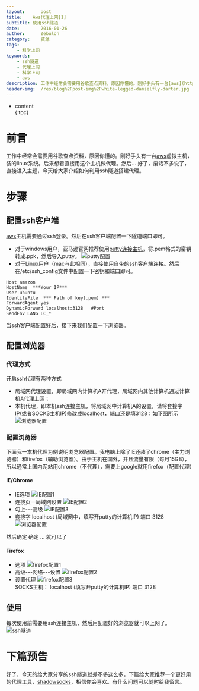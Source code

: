```yaml
---
layout:      post
title:    Aws代理上网[1]   
subtitle: 使用ssh隧道  
date:        2016-01-26
author:      Zebulon
category:    资源
tags:        
    - 科学上网
keywords: 
    - ssh隧道
    - 代理上网
    - 科学上网
    - aws  
description: 工作中经常会需要用谷歌查点资料，原因你懂的。刚好手头有一台[aws](http://aws.amazon.com/)虚拟主机，装的linux系统。后来想着直接用这个主机做代理。然后...
header-img:  /res/blog%2Fpost-img%2Fwhite-legged-damselfly-darter.jpg
---
```


* content  
{:toc} 

# 前言
工作中经常会需要用谷歌查点资料，原因你懂的。刚好手头有一台[aws](http://aws.amazon.com/)虚拟主机，装的linux系统。后来想着直接用这个主机做代理。然后...
好了，废话不多说了，直接进入主题，今天给大家介绍如何利用ssh隧道搭建代理。

# 步骤

## 配置ssh客户端

[aws](http://aws.amazon.com/)主机需要通过ssh登录。然后在ssh客户端配置一下隧道端口即可。
- 对于windows用户，亚马逊官网推荐使用[putty连接主机](https://docs.aws.amazon.com/AWSEC2/latest/UserGuide/putty.html?console_help=true)，将.pem格式的密钥转成.ppk，然后导入putty。
![putty配置](/res/blog/post-img/aws.gif)
- 对于Linux用户（mac与此相同），直接使用自带的ssh客户端连接。然后在/etc/ssh_config文件中配置一下密钥和端口即可。

```
Host amazon   
HostName  ***Your IP***
User ubuntu
IdentityFile  *** Path of key(.pem) ***
ForwardAgent yes
DynamicForward localhost:3128   #Port
SendEnv LANG LC_*

```
当ssh客户端配置好后，接下来我们配置一下浏览器。

## 配置浏览器

### 代理方式

开启ssh代理有两种方式
- 局域网代理设置，即局域网内计算机A开代理，局域网内其他计算机通过计算机A代理上网；
- 本机代理，即本机ssh连接主机，将局域网中计算机A的设置，请将套接字IP(或者SOCKS主机IP)修改成localhost，端口还是填3128；如下图所示
![浏览器配置](/res/blog/post-img/ie-base.jpg)

### 配置浏览器

下面我一本机代理为例说明浏览器配置。我电脑上除了IE还装了chrome（主力浏览器）和firefox（辅助浏览器）。由于主机在国外，并且流量有限（每月15GB），所以通常上国内网站用chrome（不代理），需要上google就用firefox（配置代理）

#### IE/Chrome

- IE选项
![IE配置1](/res/blog/post-img/ie1.png)
- 连接页—局域网设置
![IE配置2](/res/blog/post-img/ie2.png)
- 勾上---高级
![IE配置3](/res/blog/post-img/ie3.png)
- 套接字 localhost (局域网中，填写开putty的计算机IP)  端口 3128
![浏览器配置](/res/blog/post-img/ie-base.jpg)

然后确定  确定  …  就可以了

#### Firefox

- 选项
![firefox配置1](/res/blog/post-img/firefox1.png)
- 高级---网络---设置
![firefox配置2](/res/blog/post-img/firefox2.png)
- 设置代理
![firefox配置3](/res/blog/post-img/firefox3.jpg)  
SOCKS主机： localhost (填写开putty的计算机IP)     端口 3128

## 使用

每次使用前需要用ssh连接主机，然后用配置好的浏览器就可以上网了。
![ssh隧道](/res/blog/post-img/ssh-tunnel.gif)  

# 下篇预告

好了，今天的给大家分享的ssh隧道就差不多这么多，下篇给大家推荐一个更好用的代理工具，[shadowsocks](https://shadowsocks.org/en/index.html)，相信你会喜欢。有什么问题可以随时给我留言。





